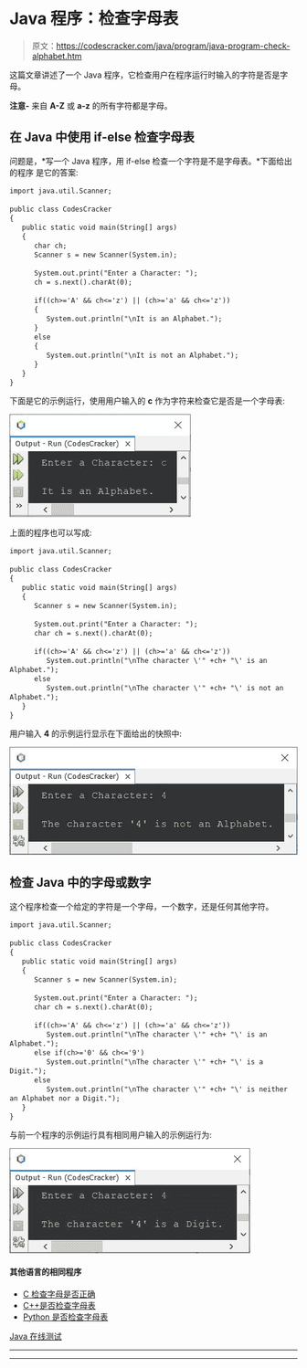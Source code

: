 # Java 程序：检查字母表

> 原文：<https://codescracker.com/java/program/java-program-check-alphabet.htm>

这篇文章讲述了一个 Java 程序，它检查用户在程序运行时输入的字符是否是字母。

**注意-** 来自 **A-Z** 或 **a-z** 的所有字符都是字母。

## 在 Java 中使用 if-else 检查字母表

问题是，*写一个 Java 程序，用 if-else 检查一个字符是不是字母表。*下面给出的程序 是它的答案:

```
import java.util.Scanner;

public class CodesCracker
{
   public static void main(String[] args)
   {
      char ch;
      Scanner s = new Scanner(System.in);

      System.out.print("Enter a Character: ");
      ch = s.next().charAt(0);

      if((ch>='A' && ch<='z') || (ch>='a' && ch<='z'))
      {
         System.out.println("\nIt is an Alphabet.");
      }
      else
      {
         System.out.println("\nIt is not an Alphabet.");
      }
   }
}
```

下面是它的示例运行，使用用户输入的 **c** 作为字符来检查它是否是一个字母表:

![java program to check alphabet](img/c79514147af2f51c2407ac3938351b22.png)

上面的程序也可以写成:

```
import java.util.Scanner;

public class CodesCracker
{
   public static void main(String[] args)
   {
      Scanner s = new Scanner(System.in);

      System.out.print("Enter a Character: ");
      char ch = s.next().charAt(0);

      if((ch>='A' && ch<='z') || (ch>='a' && ch<='z'))
         System.out.println("\nThe character \'" +ch+ "\' is an Alphabet.");
      else
         System.out.println("\nThe character \'" +ch+ "\' is not an Alphabet.");
   }
}
```

用户输入 **4** 的示例运行显示在下面给出的快照中:

![java check alphabet using if else](img/86c536f4d4da8c54004a89a9a5d68cfa.png)

## 检查 Java 中的字母或数字

这个程序检查一个给定的字符是一个字母，一个数字，还是任何其他字符。

```
import java.util.Scanner;

public class CodesCracker
{
   public static void main(String[] args)
   {
      Scanner s = new Scanner(System.in);

      System.out.print("Enter a Character: ");
      char ch = s.next().charAt(0);

      if((ch>='A' && ch<='z') || (ch>='a' && ch<='z'))
         System.out.println("\nThe character \'" +ch+ "\' is an Alphabet.");
      else if(ch>='0' && ch<='9')
         System.out.println("\nThe character \'" +ch+ "\' is a Digit.");
      else
         System.out.println("\nThe character \'" +ch+ "\' is neither an Alphabet nor a Digit.");
   }
}
```

与前一个程序的示例运行具有相同用户输入的示例运行为:

![java check alphabet or digit](img/2aff6cddb9e91658316f6563f50e0083.png)

#### 其他语言的相同程序

*   [C 检查字母是否正确](/c/program/c-program-check-alphabet.htm)
*   [C++是否检查字母表](/cpp/program/cpp-program-check-alphabet.htm)
*   [Python 是否检查字母表](/python/program/python-program-check-alphabet.htm)

[Java 在线测试](/exam/showtest.php?subid=1)

* * *

* * *